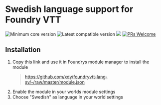# Swedish language support for Foundry VTT
<img title="Minimum core version" src="https://img.shields.io/badge/dynamic/json?url=https://raw.githubusercontent.com/xdy/foundryvtt-lang-sv/master/module.json&label=core&query=minimumCoreVersion&suffix=%2B&style=flat-square&color=important"> <img title="Latest compatible version" src="https://img.shields.io/badge/dynamic/json?url=https://raw.githubusercontent.com/xdy/foundryvtt-lang-sv/master/module.json&label=compatible&query=compatibleCoreVersion&style=flat-square&color=important"> <img src="https://img.shields.io/badge/dynamic/json?url=https://raw.githubusercontent.com/xdy/foundryvtt-lang-sv/master/module.json&label=version&query=version&style=flat-square&color=success"> [![PRs Welcome](https://img.shields.io/badge/PRs-welcome-brightgreen.svg?style=flat-square)](http://makeapullrequest.com) 

## Installation

1. Copy this link and use it in Foundrys module manager to install the module
    > https://github.com/xdy/foundryvtt-lang-sv/-/raw/master/module.json
2. Enable the module in your worlds module settings
3. Choose "Swedish" as language in your world settings
